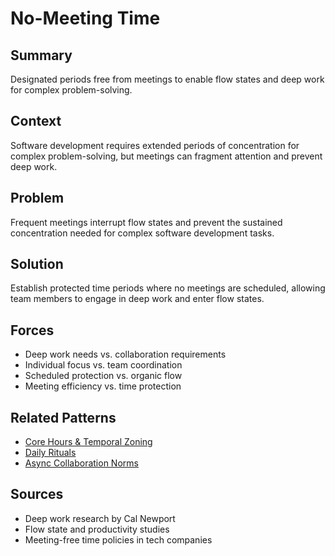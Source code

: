 ---
---
# No-Meeting Time

## Summary
Designated periods free from meetings to enable flow states and deep work for complex problem-solving.

## Context
Software development requires extended periods of concentration for complex problem-solving, but meetings can fragment attention and prevent deep work.

## Problem
Frequent meetings interrupt flow states and prevent the sustained concentration needed for complex software development tasks.

## Solution
Establish protected time periods where no meetings are scheduled, allowing team members to engage in deep work and enter flow states.

## Forces
- Deep work needs vs. collaboration requirements
- Individual focus vs. team coordination
- Scheduled protection vs. organic flow
- Meeting efficiency vs. time protection

## Related Patterns
- [Core Hours & Temporal Zoning](core-hours-temporal-zoning.md)
- [Daily Rituals](daily-rituals.md)
- [Async Collaboration Norms](../organizational/async-collaboration-norms.md)

## Sources
- Deep work research by Cal Newport
- Flow state and productivity studies
- Meeting-free time policies in tech companies
